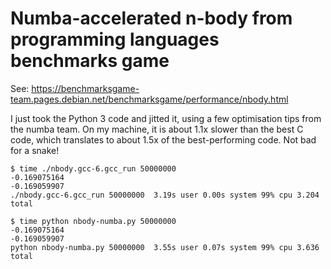 # Numba-accelerated n-body from programming languages benchmarks game

See: https://benchmarksgame-team.pages.debian.net/benchmarksgame/performance/nbody.html

I just took the Python 3 code and jitted it, using a few optimisation tips from the numba team. On my machine, it is about 1.1x slower than the best C code, which translates to about 1.5x of the best-performing code. Not bad for a snake!

```
$ time ./nbody.gcc-6.gcc_run 50000000
-0.169075164
-0.169059907
./nbody.gcc-6.gcc_run 50000000  3.19s user 0.00s system 99% cpu 3.204 total

$ time python nbody-numba.py 50000000
-0.169075164
-0.169059907
python nbody-numba.py 50000000  3.55s user 0.07s system 99% cpu 3.636 total
```
